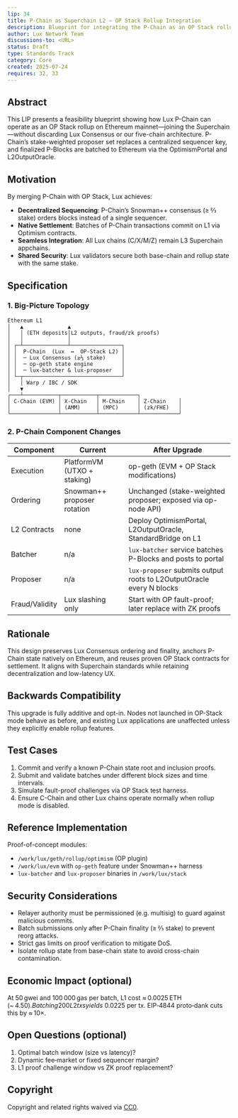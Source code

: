 ```yaml
---
lip: 34
title: P-Chain as Superchain L2 – OP Stack Rollup Integration
description: Blueprint for integrating the P-Chain as an OP Stack rollup into the Ethereum Superchain while preserving Lux Consensus
author: Lux Network Team
discussions-to: <URL>
status: Draft
type: Standards Track
category: Core
created: 2025-07-24
requires: 32, 33
---
```


## Abstract

This LIP presents a feasibility blueprint showing how Lux P-Chain can operate as an OP Stack rollup on Ethereum mainnet—joining the Superchain—without discarding Lux Consensus or our five-chain architecture. P-Chain’s stake-weighted proposer set replaces a centralized sequencer key, and finalized P-Blocks are batched to Ethereum via the OptimismPortal and L2OutputOracle.

## Motivation

By merging P-Chain with OP Stack, Lux achieves:
- **Decentralized Sequencing**: P-Chain’s Snowman++ consensus (≥ ⅔ stake) orders blocks instead of a single sequencer.
- **Native Settlement**: Batches of P-Chain transactions commit on L1 via Optimism contracts.
- **Seamless Integration**: All Lux chains (C/X/M/Z) remain L3 Superchain appchains.
- **Shared Security**: Lux validators secure both base-chain and rollup state with the same stake.

## Specification

### 1. Big-Picture Topology

```text
Ethereum L1
│   ▲              ▲
│   │ (ETH deposits│L2 outputs, fraud/zk proofs)
│   │              │
│ ┌─┴──────────────┴────────────────┐
│ │  P-Chain  (Lux  ↔  OP-Stack L2) │
│ │  ─ Lux Consensus (≥⅔ stake)     │
│ │  ─ op-geth state engine         │
│ │  ─ lux-batcher & lux-proposer   │
│ └─┬───────────────────────────────┘
│   │ Warp / IBC / SDK
│   ▼
┌───┴───────────┬───────────┬────────────┐
│ C-Chain (EVM) │ X-Chain   │ M-Chain    │ Z-Chain    │
│               │ (AMM)     │ (MPC)      │ (zk/FHE)   │
└───────────────┴───────────┴────────────┴────────────┘
```

### 2. P-Chain Component Changes

| Component       | Current                     | After Upgrade                                                  |
|-----------------|-----------------------------|----------------------------------------------------------------|
| Execution       | PlatformVM (UTXO + staking) | op-geth (EVM + OP Stack modifications)                         |
| Ordering        | Snowman++ proposer rotation | Unchanged (stake-weighted proposer; exposed via op-node API)   |
| L2 Contracts    | none                        | Deploy OptimismPortal, L2OutputOracle, StandardBridge on L1    |
| Batcher         | n/a                         | `lux-batcher` service batches P-Blocks and posts to portal    |
| Proposer        | n/a                         | `lux-proposer` submits output roots to L2OutputOracle every N blocks |
| Fraud/Validity  | Lux slashing only           | Start with OP fault-proof; later replace with ZK proofs       |

## Rationale

This design preserves Lux Consensus ordering and finality, anchors P-Chain state natively on Ethereum, and reuses proven OP Stack contracts for settlement. It aligns with Superchain standards while retaining decentralization and low-latency UX.

## Backwards Compatibility

This upgrade is fully additive and opt-in. Nodes not launched in OP-Stack mode behave as before, and existing Lux applications are unaffected unless they explicitly enable rollup features.

## Test Cases

1. Commit and verify a known P-Chain state root and inclusion proofs.
2. Submit and validate batches under different block sizes and time intervals.
3. Simulate fault-proof challenges via OP Stack test harness.
4. Ensure C-Chain and other Lux chains operate normally when rollup mode is disabled.

## Reference Implementation

Proof-of-concept modules:
- `/work/lux/geth/rollup/optimism` (OP plugin)
- `/work/lux/evm` with `op-geth` feature under Snowman++ harness
- `lux-batcher` and `lux-proposer` binaries in `/work/lux/stack`

## Security Considerations

- Relayer authority must be permissioned (e.g. multisig) to guard against malicious commits.
- Batch submissions only after P-Chain finality (≥ ⅔ stake) to prevent reorg attacks.
- Strict gas limits on proof verification to mitigate DoS.
- Isolate rollup state from base-chain state to avoid cross-chain contamination.

## Economic Impact (optional)

At 50 gwei and 100 000 gas per batch, L1 cost ≈ 0.0025 ETH (~ $4.50). Batching 200 L2 txs yields ~$0.0225 per tx. EIP‑4844 proto‑dank cuts this by ≈ 10×.

## Open Questions (optional)

1. Optimal batch window (size vs latency)?
2. Dynamic fee‑market or fixed sequencer margin?
3. L1 proof challenge window vs ZK proof replacement?

## Copyright

Copyright and related rights waived via [CC0](https://creativecommons.org/publicdomain/zero/1.0/).